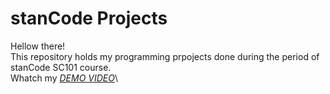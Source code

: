 # stanCode Projects
Hellow there!\
This repository holds my programming prpojects done during the period of stanCode SC101 course.\
Whatch my *[DEMO VIDEO](link)*\
